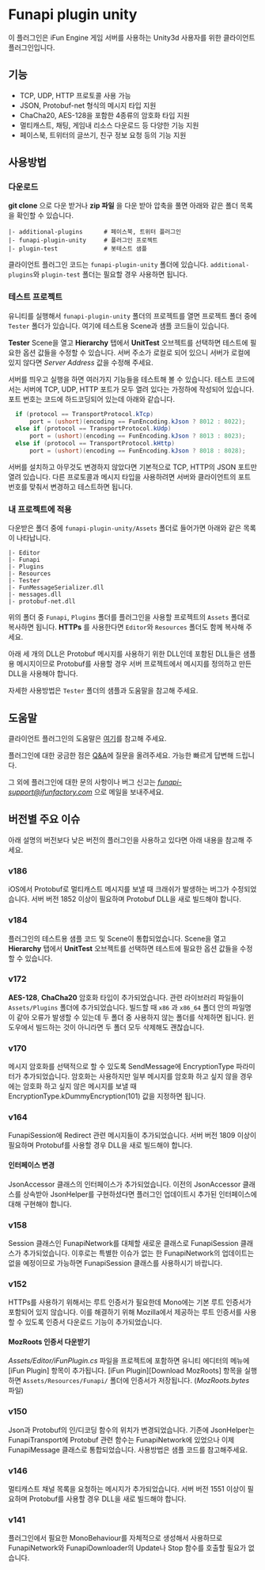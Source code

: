 Funapi plugin unity
========================

이 플러그인은 iFun Engine 게임 서버를 사용하는 Unity3d 사용자를 위한 클라이언트 플러그인입니다.

## 기능

* TCP, UDP, HTTP 프로토콜 사용 가능
* JSON, Protobuf-net 형식의 메시지 타입 지원
* ChaCha20, AES-128을 포함한 4종류의 암호화 타입 지원
* 멀티캐스트, 채팅, 게임내 리소스 다운로드 등 다양한 기능 지원
* 페이스북, 트위터의 글쓰기, 친구 정보 요청 등의 기능 지원


## 사용방법

### 다운로드
**git clone** 으로 다운 받거나 **zip 파일** 을 다운 받아 압축을 풀면 아래와 같은 폴더 목록을
확인할 수 있습니다.

```text
|- additional-plugins      # 페이스북, 트위터 플러그인
|- funapi-plugin-unity     # 플러그인 프로젝트
|- plugin-test             # 봇테스트 샘플
```

클라이언트 플러그인 코드는 ``funapi-plugin-unity`` 폴더에 있습니다.
``additional-plugins``와 ``plugin-test`` 폴더는 필요할 경우 사용하면 됩니다.

### 테스트 프로젝트
유니티를 실행해서 ``funapi-plugin-unity`` 폴더의 프로젝트를 열면 프로젝트 폴더 중에 ``Tester``
폴더가 있습니다. 여기에 테스트용 Scene과 샘플 코드들이 있습니다.

**Tester** Scene을 열고 **Hierarchy** 탭에서 **UnitTest** 오브젝트를 선택하면 테스트에
필요한 옵션 값들을 수정할 수 있습니다. 서버 주소가 로컬로 되어 있으니 서버가 로컬에 있지 않다면
*Server Address* 값을 수정해 주세요.

서버를 띄우고 실행을 하면 여러가지 기능들을 테스트해 볼 수 있습니다.
테스트 코드에서는 서버에 TCP, UDP, HTTP 포트가 모두 열려 있다는 가정하에 작성되어 있습니다.
포트 번호는 코드에 하드코딩되어 있는데 아래와 같습니다.

```csharp
  if (protocol == TransportProtocol.kTcp)
      port = (ushort)(encoding == FunEncoding.kJson ? 8012 : 8022);
  else if (protocol == TransportProtocol.kUdp)
      port = (ushort)(encoding == FunEncoding.kJson ? 8013 : 8023);
  else if (protocol == TransportProtocol.kHttp)
      port = (ushort)(encoding == FunEncoding.kJson ? 8018 : 8028);
```

서버를 설치하고 아무것도 변경하지 않았다면 기본적으로 TCP, HTTP의 JSON 포트만 열려 있습니다.
다른 프로토콜과 메시지 타입을 사용하려면 서버와 클라이언트의 포트 번호를 맞춰서 변경하고 테스트하면 됩니다.


### 내 프로젝트에 적용
다운받은 폴더 중에 ``funapi-plugin-unity/Assets`` 폴더로 들어가면 아래와 같은 목록이 나타납니다.

```text
|- Editor
|- Funapi
|- Plugins
|- Resources
|- Tester
|- FunMessageSerializer.dll
|- messages.dll
|- protobuf-net.dll
```

위의 폴더 중 ``Funapi``, ``Plugins`` 폴더를 플러그인을 사용할 프로젝트의 ``Assets`` 폴더로
복사하면 됩니다. **HTTPs**  를 사용한다면 ``Editor``와 ``Resources`` 폴더도 함께 복사해 주세요.

아래 세 개의 DLL은 Protobuf 메시지를 사용하기 위한 DLL인데 포함된 DLL들은 샘플용 메시지이므로
Protobuf를 사용할 경우 서버 프로젝트에서 메시지를 정의하고 만든 DLL을 사용해야 합니다.

자세한 사용방법은 ``Tester`` 폴더의 샘플과 도움말을 참고해 주세요.


## 도움말

클라이언트 플러그인의 도움말은 [여기](http://www.ifunfactory.com/engine/documents/reference/ko/client-plugin.html)를 참고해 주세요.

플러그인에 대한 궁금한 점은 [Q&A](http://answers.ifunfactory.com)에 질문을 올려주세요.
가능한 빠르게 답변해 드립니다.

그 외에 플러그인에 대한 문의 사항이나 버그 신고는 *funapi-support@ifunfactory.com* 으로 메일을
보내주세요.


## 버전별 주요 이슈

아래 설명의 버전보다 낮은 버전의 플러그인을 사용하고 있다면 아래 내용을 참고해 주세요.

### v186
iOS에서 Protobuf로 멀티캐스트 메시지를 보낼 때 크래쉬가 발생하는 버그가 수정되었습니다.
서버 버전 1852 이상이 필요하며 Protobuf DLL을 새로 빌드해야 합니다.

### v184
플러그인의 테스트용 샘플 코드 및 Scene이 통합되었습니다. Scene을 열고 **Hierarchy** 탭에서
**UnitTest** 오브젝트를 선택하면 테스트에 필요한 옵션 값들을 수정할 수 있습니다.

### v172
**AES-128**, **ChaCha20** 암호화 타입이 추가되었습니다.
관련 라이브러리 파일들이 ``Assets/Plugins`` 폴더에 추가되었습니다.
빌드할 때 ``x86`` 과 ``x86_64`` 폴더 안의 파일명이 같아 오류가 발생할 수 있는데 두 폴더 중
사용하지 않는 폴더를 삭제하면 됩니다. 윈도우에서 빌드하는 것이 아니라면 두 폴더 모두 삭제해도 괜찮습니다.

### v170
메시지 암호화를 선택적으로 할 수 있도록 SendMessage에 EncryptionType 파라미터가 추가되었습니다.
암호화는 사용하지만 일부 메시지를 암호화 하고 싶지 않을 경우에는 암호화 하고 싶지 않은 메시지를 보낼 때
EncryptionType.kDummyEncryption(101) 값을 지정하면 됩니다.

### v164
FunapiSession에 Redirect 관련 메시지들이 추가되었습니다.
서버 버전 1809 이상이 필요하며 Protobuf를 사용할 경우 DLL을 새로 빌드해야 합니다.

#### 인터페이스 변경
JsonAccessor 클래스의 인터페이스가 추가되었습니다. 이전의 JsonAccessor 클래스를 상속받아
JsonHelper를 구현하셨다면 플러그인 업데이트시 추가된 인터페이스에 대해 구현해야 합니다.

### v158
Session 클래스인 FunapiNetwork를 대체할 새로운 클래스로 FunapiSession 클래스가 추가되었습니다.
이후로는 특별한 이슈가 없는 한 FunapiNetwork의 업데이트는 없을 예정이므로 가능하면 FunapiSession
클래스를 사용하시기 바랍니다.

### v152
HTTPs를 사용하기 위해서는 루트 인증서가 필요한데 Mono에는 기본 루트 인증서가 포함되어 있지 않습니다.
이를 해결하기 위해 Mozilla에서 제공하는 루트 인증서를 사용할 수 있도록 인증서 다운로드 기능이
추가되었습니다.

#### MozRoots 인증서 다운받기
*Assets/Editor/iFunPlugin.cs* 파일을 프로젝트에 포함하면 유니티 에디터의 메뉴에
[iFun Plugin] 항목이 추가됩니다. [iFun Plugin][Download MozRoots] 항목을 실행하면
``Assets/Resources/Funapi/`` 폴더에 인증서가 저장됩니다. (*MozRoots.bytes* 파일)

### v150
Json과 Protobuf의 인/디코딩 함수의 위치가 변경되었습니다.
기존에 JsonHelper는 FunapiTransport에 Protobuf 관련 함수는 FunapiNetwork에 있었으나
이제 FunapiMessage 클래스로 통합되었습니다. 사용방법은 샘플 코드를 참고해주세요.

### v146
멀티캐스트 채널 목록을 요청하는 메시지가 추가되었습니다.
서버 버전 1551 이상이 필요하며 Protobuf를 사용할 경우 DLL을 새로 빌드해야 합니다.

### v141
플러그인에서 필요한 MonoBehaviour를 자체적으로 생성해서 사용하므로
FunapiNetwork와 FunapiDownloader의 Update나 Stop 함수를 호출할 필요가 없습니다.
